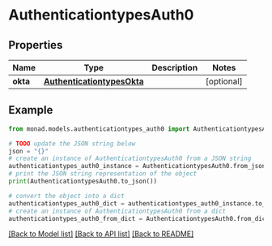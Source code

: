 # AuthenticationtypesAuth0


## Properties

Name | Type | Description | Notes
------------ | ------------- | ------------- | -------------
**okta** | [**AuthenticationtypesOkta**](AuthenticationtypesOkta.md) |  | [optional] 

## Example

```python
from monad.models.authenticationtypes_auth0 import AuthenticationtypesAuth0

# TODO update the JSON string below
json = "{}"
# create an instance of AuthenticationtypesAuth0 from a JSON string
authenticationtypes_auth0_instance = AuthenticationtypesAuth0.from_json(json)
# print the JSON string representation of the object
print(AuthenticationtypesAuth0.to_json())

# convert the object into a dict
authenticationtypes_auth0_dict = authenticationtypes_auth0_instance.to_dict()
# create an instance of AuthenticationtypesAuth0 from a dict
authenticationtypes_auth0_from_dict = AuthenticationtypesAuth0.from_dict(authenticationtypes_auth0_dict)
```
[[Back to Model list]](../README.md#documentation-for-models) [[Back to API list]](../README.md#documentation-for-api-endpoints) [[Back to README]](../README.md)



